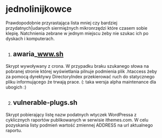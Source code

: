 # jednolinijkowce

Prawdopodobnie przyrastająca lista mniej czy bardziej przydatnych|udanych siermiężnych mikronrzędzi które czasem sobie klepię.
Natchnienia zebrane w jednym miejscu żeby nie szukac ich po dyskach i komputerach.

1. ## awaria_www.sh
Skrypt wywoływany z crona. W przypadku braku szukanego słowa na pobranej stronie której wyświetlania pilnuje podmienia plik .htaccess żeby za pomocą dyrektywy DirectoryIndex przekierować ruch do statycznego pliku informującego że trwają prace. (: taka wersja alpha maintenance dla ubogich :)

2. ## vulnerable-plugs.sh
Skrypt pobierający listę nazw podatnych wtyczek WordPressa z cyklicznych raportów publikowanych w serwisie ithemes.com. W celu pozyskania listy podmień wartość zmiennej ADDRESS na url aktualnego raportu.